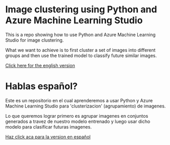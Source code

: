 # Image clustering using Python and Azure Machine Learning Studio #
This is a repo showing how to use Python and Azure Machine Learning Studio for image clustering.

What we want to achieve is to first cluster a set of images into different groups and then use the trained model to classify future similar images.

[Click here for the english version](https://github.com/JorgeCupi/ImageClusteringUsingAzureMLStudio/blob/master/english.md)

# Hablas español? #
Este es un repositorio en el cual aprenderemos a usar Python y Azure Machine Learning Studio para 'clusterizacion' (agrupamiento) de imagenes.

Lo que queremos lograr primero es agrupar imagenes en conjuntos generados a travez de nuestro modelo entrenado y luego usar dicho modelo para clasificar futuras imagenes.

[Haz click aca para la version en español](https://github.com/JorgeCupi/ImageClusteringUsingAzureMLStudio/blob/master/spanish.md)